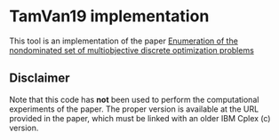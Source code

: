 # TamVan19 implementation

This tool is an implementation of the paper [Enumeration of the nondominated set of multiobjective discrete optimization problems](https://pubsonline.informs.org/doi/abs/10.1287/ijoc.2020.0953) 

## Disclaimer

Note that this code has **not** been used to perform the computational experiments of the paper. The proper version is available at the URL provided in the paper, which must be linked with an older IBM Cplex (c) version.
